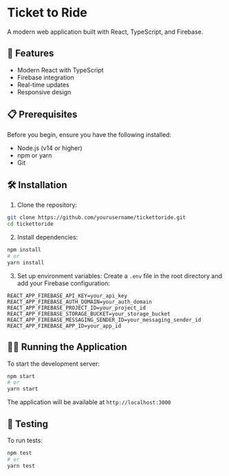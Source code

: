 # Ticket to Ride

A modern web application built with React, TypeScript, and Firebase.

## 🚀 Features

- Modern React with TypeScript
- Firebase integration
- Real-time updates
- Responsive design

## 📋 Prerequisites

Before you begin, ensure you have the following installed:

- Node.js (v14 or higher)
- npm or yarn
- Git

## 🛠️ Installation

1. Clone the repository:

```bash
git clone https://github.com/yourusername/tickettoride.git
cd tickettoride
```

2. Install dependencies:

```bash
npm install
# or
yarn install
```

3. Set up environment variables:
   Create a `.env` file in the root directory and add your Firebase configuration:

```env
REACT_APP_FIREBASE_API_KEY=your_api_key
REACT_APP_FIREBASE_AUTH_DOMAIN=your_auth_domain
REACT_APP_FIREBASE_PROJECT_ID=your_project_id
REACT_APP_FIREBASE_STORAGE_BUCKET=your_storage_bucket
REACT_APP_FIREBASE_MESSAGING_SENDER_ID=your_messaging_sender_id
REACT_APP_FIREBASE_APP_ID=your_app_id
```

## 🏃‍♂️ Running the Application

To start the development server:

```bash
npm start
# or
yarn start
```

The application will be available at `http://localhost:3000`

## 🧪 Testing

To run tests:

```bash
npm test
# or
yarn test
```
